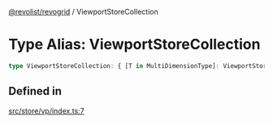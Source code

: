 [@revolist/revogrid](README.md) / ViewportStoreCollection

# Type Alias: ViewportStoreCollection

```ts
type ViewportStoreCollection: { [T in MultiDimensionType]: ViewportStore };
```

## Defined in

[src/store/vp/index.ts:7](https://github.com/revolist/revogrid/blob/65763a3c3cbba79c84cbcd4109976d8fec48b078/src/store/vp/index.ts#L7)
